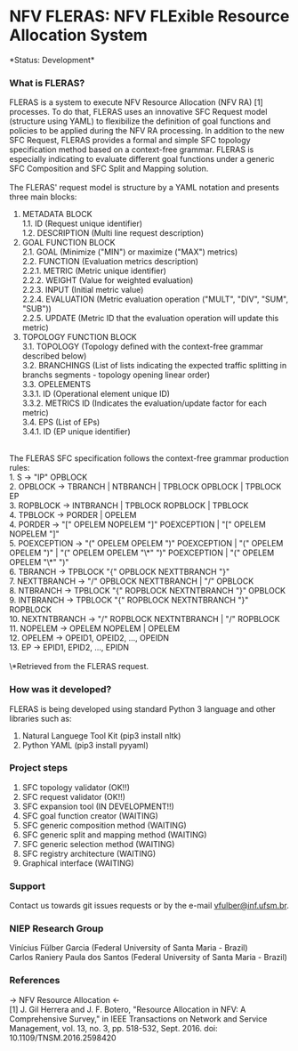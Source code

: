 NFV FLERAS: NFV FLExible Resource Allocation System
========================================================

\*Status: Development\*

### What is FLERAS?

FLERAS is a system to execute NFV Resource Allocation (NFV RA) [1] processes. To do that, 
FLERAS uses an innovative SFC Request model (structure using YAML) to flexibilize the 
definition of goal functions and policies to be applied during the NFV RA processing. 
In addition to the new SFC Request, FLERAS provides a formal and simple SFC topology 
specification method based on a context-free grammar. FLERAS is especially indicating 
to evaluate different goal functions under a generic SFC Composition and SFC Split and 
Mapping solution.<br/>
<br/>
The FLERAS' request model is structure by a YAML notation and presents three main blocks:<br/>
1. METADATA BLOCK<br/>
1.1. ID (Request unique identifier)<br/>
1.2. DESCRIPTION (Multi line request description)<br/>
2. GOAL FUNCTION BLOCK<br/>
2.1. GOAL (Minimize ("MIN") or maximize ("MAX") metrics)<br/>
2.2. FUNCTION (Evaluation metrics description)<br/>
2.2.1. METRIC (Metric unique identifier)<br/>
2.2.2. WEIGHT (Value for weighted evaluation)<br/>
2.2.3. INPUT (Initial metric value)<br/>
2.2.4. EVALUATION (Metric evaluation operation ("MULT", "DIV", "SUM", "SUB"))<br/>
2.2.5. UPDATE (Metric ID that the evaluation operation will update this metric)<br/>
3. TOPOLOGY FUNCTION BLOCK<br/>
3.1. TOPOLOGY (Topology defined with the context-free grammar described below)<br/>
3.2. BRANCHINGS (List of lists indicating the expected traffic splitting in branchs segments - topology opening linear order)<br/>
3.3. OPELEMENTS<br/>
3.3.1. ID (Operational element unique ID)<br/>
3.3.2. METRICS ID (Indicates the evaluation/update factor for each metric)<br/>
3.4. EPS (List of EPs)<br/>
3.4.1. ID (EP unique identifier)<br/>
<br/>
The FLERAS SFC specification follows the context-free grammar production rules:<br/>
1. S -> "IP" OPBLOCK<br/>
2. OPBLOCK -> TBRANCH | NTBRANCH | TPBLOCK OPBLOCK | TPBLOCK EP<br/>
3. ROPBLOCK -> INTBRANCH | TPBLOCK ROPBLOCK | TPBLOCK<br/>
4. TPBLOCK -> PORDER | OPELEM<br/>
4. PORDER -> "[" OPELEM NOPELEM "]" POEXCEPTION | "[" OPELEM NOPELEM "]"<br/>
5. POEXCEPTION -> "(" OPELEM OPELEM ")" POEXCEPTION | "(" OPELEM OPELEM ")" | "(" OPELEM OPELEM "\*" ")" POEXCEPTION | "(" OPELEM OPELEM "\*" ")"<br/>
6. TBRANCH -> TPBLOCK "{" OPBLOCK NEXTTBRANCH "}"<br/>
7. NEXTTBRANCH -> "/" OPBLOCK NEXTTBRANCH | "/" OPBLOCK<br/>
8. NTBRANCH -> TPBLOCK "{" ROPBLOCK NEXTNTBRANCH "}" OPBLOCK<br/>
9. INTBRANCH -> TPBLOCK "{" ROPBLOCK NEXTNTBRANCH "}" ROPBLOCK<br/>
10. NEXTNTBRANCH -> "/" ROPBLOCK NEXTNTBRANCH | "/" ROPBLOCK<br/>
11. NOPELEM -> OPELEM NOPELEM | OPELEM<br/>
12. OPELEM -> OPEID1, OPEID2, ..., OPEIDN<br/>
13. EP -> EPID1, EPID2, ..., EPIDN<br/>
<br/>
\*Retrieved from the FLERAS request.

### How was it developed?

FLERAS is being developed using standard Python 3 language and other libraries such as:<br/>
1. Natural Languege Tool Kit (pip3 install nltk)<br/>
2. Python YAML (pip3 install pyyaml)

### Project steps

1. SFC topology validator (OK!!)<br/>
2. SFC request validator (OK!!)<br/>
3. SFC expansion tool (IN DEVELOPMENT!!)<br/>
4. SFC goal function creator (WAITING)<br/>
5. SFC generic composition method (WAITING)<br/>
6. SFC generic split and mapping method (WAITING)<br/>
7. SFC generic selection method (WAITING)<br/>
8. SFC registry architecture (WAITING)<br/>
9. Graphical interface (WAITING)

### Support

Contact us towards git issues requests or by the e-mail vfulber@inf.ufsm.br.

### NIEP Research Group

Vinícius Fülber Garcia (Federal University of Santa Maria - Brazil)<br/>
Carlos Raniery Paula dos Santos (Federal University of Santa Maria - Brazil)

### References

-> NFV Resource Allocation <-<br/>
[1] J. Gil Herrera and J. F. Botero, "Resource Allocation in NFV: A Comprehensive Survey," in IEEE Transactions on Network and Service Management, vol. 13, no. 3, pp. 518-532, Sept. 2016. doi: 10.1109/TNSM.2016.2598420